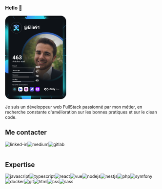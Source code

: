 ### Hello 👋

<a href="https://app.daily.dev/DailyDevTips"><img src="https://github.com/elie91/elie91/blob/main/devcard.svg" width="200" alt="Elie's Dev Card"/></a>

Je suis un développeur web FullStack passionné par mon métier, en recherche constante d'amélioration sur les bonnes pratiques et sur le clean code.
<br>

## Me contacter
[<img align="left" alt="linked-in" src="https://img.shields.io/badge/linkedin-%230077B5.svg?&style=for-the-badge&logo=linkedin&logoColor=white" />](https://www.linkedin.com/in/elie-bismuth)
[<img align="left" alt="medium" src="https://img.shields.io/badge/github-%2312100E.svg?&style=for-the-badge&logo=medium&logoColor=white" />](https://github.com/elie91)
[<img align="left" alt="gitlab" src="https://img.shields.io/badge/gitlab-%2312100E.svg?&style=for-the-badge&logo=medium&logoColor=white" />](https://gitlab.com/Elie91)

<br>
<br>

## Expertise

<img align="left" alt="javascript" src="https://img.shields.io/badge/javascript%20-%2343853D.svg?&style=for-the-badge&logo=javascript&logoColor=orange&color=black" />
<img align="left" alt="typescript" src="https://img.shields.io/badge/typescript%20-%2343853D.svg?&style=for-the-badge&logo=typescript&logoColor=blue&color=black" />
<img align="left" alt="react" src="https://img.shields.io/badge/react%20-%2320232a.svg?&style=for-the-badge&logo=react&logoColor=%2361DAFB" />
<img align="left" alt="vue" src="https://img.shields.io/badge/vue.js%20-%2320232a.svg?&style=for-the-badge&logo=vue.js&logoColor=green&color=black" />
<img align="left" alt="nodejs" src="https://img.shields.io/badge/node.js%20-%2343853D.svg?&style=for-the-badge&logo=node.js&logoColor=white&color=black" />
<img align="left" alt="nestjs" src="https://img.shields.io/badge/nest.js%20-%2343853D.svg?&style=for-the-badge&logo=nest.js&logoColor=white&color=black" />
<img align="left" alt="php" src="https://img.shields.io/badge/php%20-%2343853D.svg?&style=for-the-badge&logo=php&logoColor=blue&color=black" />
<img align="left" alt="symfony" src="https://img.shields.io/badge/symfony%20-%2343853D.svg?&style=for-the-badge&logo=symfony&logoColor=white&color=black" />
<img align="left" alt="docker" src="https://img.shields.io/badge/docker%20-%2343853D.svg?&style=for-the-badge&logo=docker&logoColor=white&color=black" />
<img align="left" alt="git" src="https://img.shields.io/badge/git%20-%2343853D.svg?&style=for-the-badge&logo=git&logoColor=white&color=black" />
<img align="left" alt="html" src="https://img.shields.io/badge/html%20-%2343853D.svg?&style=for-the-badge&logo=html&logoColor=white&color=black" />
<img align="left" alt="css" src="https://img.shields.io/badge/css%20-%2343853D.svg?&style=for-the-badge&logo=css&logoColor=white&color=black" />
<img align="left" alt="sass" src="https://img.shields.io/badge/sass%20-%2343853D.svg?&style=for-the-badge&logo=sass&logoColor=white&color=black" />
<br>
<br>


